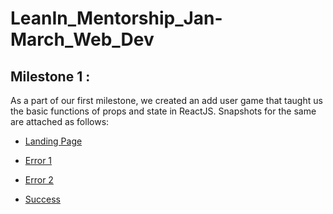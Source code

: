# LeanIn_Mentorship_Jan-March_Web_Dev
## Milestone 1 :
As a part of our first milestone, we created an add user game that taught us the basic functions of props and state in ReactJS. Snapshots for the same are attached as follows:

* [Landing Page](https://github.com/Anshika-Srivastava/LeanIn_Mentorship_Jan-March_Web_Dev/blob/main/Milestone1/Snapshots/React1.png)

* [Error 1](https://github.com/Anshika-Srivastava/LeanIn_Mentorship_Jan-March_Web_Dev/blob/main/Milestone1/Snapshots/React2.png)

* [Error 2](https://github.com/Anshika-Srivastava/LeanIn_Mentorship_Jan-March_Web_Dev/blob/main/Milestone1/Snapshots/React3.png)

* [Success](https://github.com/Anshika-Srivastava/LeanIn_Mentorship_Jan-March_Web_Dev/blob/main/Milestone1/Snapshots/React4.png)
